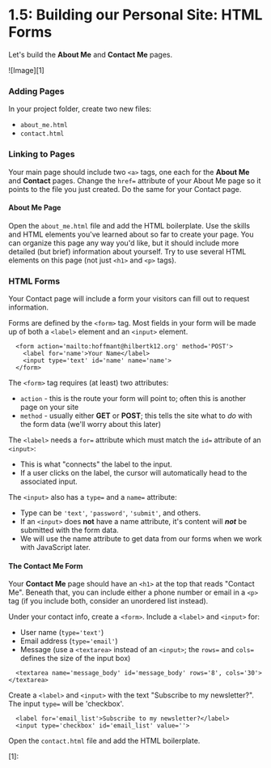 # 1.5: Building our Personal Site: HTML Forms

Let's build the __About Me__ and __Contact Me__ pages.

![Image][1]

### Adding Pages

In your project folder, create two new files:

* `about_me.html`
* `contact.html`

### Linking to Pages

Your main page should include two `<a>` tags, one each for the __About Me__ and __Contact__ pages. Change the `href=` attribute of your About Me page so it points to the file you just created. Do the same for your Contact page.

#### About Me Page

Open the `about_me.html` file and add the HTML boilerplate. Use the skills and HTML elements you've learned about so far to create your page. You can organize this page any way you'd like, but it should include more detailed (but brief) information about yourself. Try to use several HTML elements on this page (not just `<h1>` and `<p>` tags).

### HTML Forms

Your Contact page will include a form your visitors can fill out to request information.

Forms are defined by the `<form>` tag. Most fields in your form will be made up of both a `<label>` element and an `<input>` element.

```
  <form action='mailto:hoffmant@hilbertk12.org' method='POST'>
    <label for='name'>Your Name</label>
    <input type='text' id='name' name='name'>
  </form>
```

The `<form>` tag requires (at least) two attributes:
  * `action` - this is the route your form will point to; often this is another page on your site
  * `method` - usually either __GET__ or __POST__; this tells the site what to _do_ with the form data (we'll worry about this later)

The `<label>` needs a `for=` attribute which must match the `id=` attribute of an `<input>`:
  * This is what "connects" the label to the input.
  * If a user clicks on the label, the cursor will automatically head to the associated input.

The `<input>` also has a `type=` and a `name=` attribute:
  * Type can be `'text'`, `'password'`, `'submit'`, and others.
  * If an `<input>` does __not__ have a name attribute, it's content will __*not*__ be submitted with the form data.
  * We will use the name attribute to get data from our forms when we work with JavaScript later.

#### The Contact Me Form

Your __Contact Me__ page should have an `<h1>` at the top that reads "Contact Me". Beneath that, you can include either a phone number or email in a `<p>` tag (if you include both, consider an unordered list instead).

Under your contact info, create a `<form>`. Include a `<label>` and `<input>` for:

  * User name (`type='text'`)
  * Email address (`type='email'`)
  * Message (use a `<textarea>` instead of an `<input>`; the `rows=` and `cols=` defines the size of the input box)

```
  <textarea name='message_body' id='message_body' rows='8', cols='30'></textarea>
```

Create a `<label>` and `<input>` with the text "Subscribe to my newsletter?". The input `type=` will be 'checkbox'.

```
  <label for='email_list'>Subscribe to my newsletter?</label>
  <input type='checkbox' id='email_list' value=''>
```

Open the `contact.html` file and add the HTML boilerplate.








[1]:
